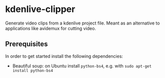 # kdenlive-clipper

Generate video clips from a kdenlive project file. Meant as an alternative to applications like avidemux for cutting video. 

## Prerequisites
In order to get started install the following dependencies:

  * Beautiful soup: on Ubuntu install `python-bs4`, e.g. with `sudo apt-get install python-bs4`

<!-- opened https://bugs.launchpad.net/ubuntu/+source/beautifulsoup4/+bug/1410398 to make bs4 available in `pip` -->
